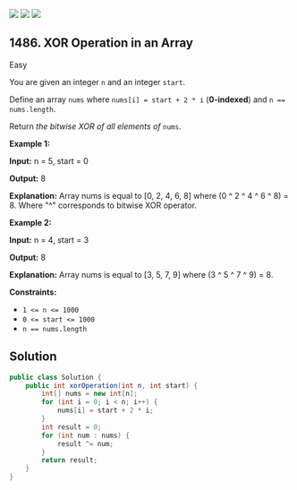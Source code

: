 [![](https://img.shields.io/github/stars/javadev/LeetCode-in-Java?label=Stars&style=flat-square)](https://github.com/javadev/LeetCode-in-Java)
[![](https://img.shields.io/github/forks/javadev/LeetCode-in-Java?label=Fork%20me%20on%20GitHub%20&style=flat-square)](https://github.com/javadev/LeetCode-in-Java/fork)
[![](https://img.shields.io/badge/-LeetCode%20in%20Kotlin-blue?style=flat-square)](https://github.com/javadev/LeetCode-in-Kotlin)

## 1486\. XOR Operation in an Array

Easy

You are given an integer `n` and an integer `start`.

Define an array `nums` where `nums[i] = start + 2 * i` (**0-indexed**) and `n == nums.length`.

Return _the bitwise XOR of all elements of_ `nums`.

**Example 1:**

**Input:** n = 5, start = 0

**Output:** 8

**Explanation:** Array nums is equal to [0, 2, 4, 6, 8] where (0 ^ 2 ^ 4 ^ 6 ^ 8) = 8. Where "^" corresponds to bitwise XOR operator.

**Example 2:**

**Input:** n = 4, start = 3

**Output:** 8

**Explanation:** Array nums is equal to [3, 5, 7, 9] where (3 ^ 5 ^ 7 ^ 9) = 8.

**Constraints:**

*   `1 <= n <= 1000`
*   `0 <= start <= 1000`
*   `n == nums.length`

## Solution

```java
public class Solution {
    public int xorOperation(int n, int start) {
        int[] nums = new int[n];
        for (int i = 0; i < n; i++) {
            nums[i] = start + 2 * i;
        }
        int result = 0;
        for (int num : nums) {
            result ^= num;
        }
        return result;
    }
}
```